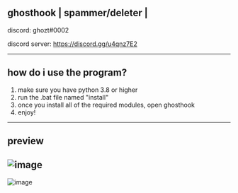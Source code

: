 ghosthook | spammer/deleter |
---------------------------
discord: ghozt#0002

discord server: https://discord.gg/u4qnz7E2

---------------------------

how do i use the program?
---------------------------
1. make sure you have python 3.8 or higher
2. run the .bat file named "install"
3. once you install all of the required modules, open ghosthook
4. enjoy!
---------------------------
preview
---------------------------
![image](https://user-images.githubusercontent.com/101430975/159992591-e5ce39df-2158-405e-8b35-6c20129940d8.png)
---------------------------
![image](https://user-images.githubusercontent.com/101430975/159992689-7f5cfed2-c531-4b3b-9ddb-379556b3bd3a.png)

